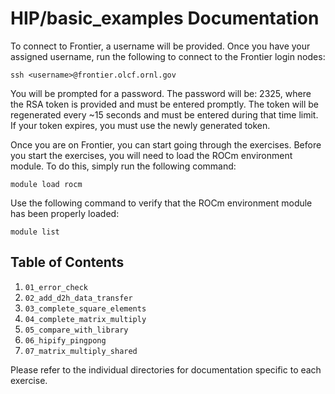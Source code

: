 # HIP/basic_examples Documentation

To connect to Frontier, a username will be provided. Once you have your assigned username, run the following to connect to the Frontier login nodes:
```
ssh <username>@frontier.olcf.ornl.gov
```
You will be prompted for a password. The password will be: 2325<RSA-TOKEN>, where the RSA token is provided and must be entered promptly. The token will be regenerated every ~15 seconds and must be entered during that time limit. If your token expires, you must use the newly generated token.

Once you are on Frontier, you can start going through the exercises. Before you start the exercises, you will need to load the ROCm environment module. To do this, simply run the following command:
```
module load rocm
```

Use the following command to verify that the ROCm environment module has been properly loaded:
```
module list
```

## Table of Contents

1. `01_error_check`
2. `02_add_d2h_data_transfer`
3. `03_complete_square_elements`
4. `04_complete_matrix_multiply`
5. `05_compare_with_library`
6. `06_hipify_pingpong`
7. `07_matrix_multiply_shared`

Please refer to the individual directories for documentation specific to each exercise.
